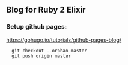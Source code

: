## Blog for Ruby 2 Elixir



### Setup github pages:

  https://gohugo.io/tutorials/github-pages-blog/

      git checkout --orphan master
      git push origin master
